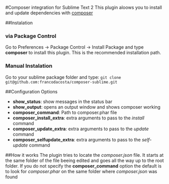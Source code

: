 #Composer integration for Sublime Text 2
This plugin aloows you to install and update dependencies with [composer](http://www.getcomposer.org/)

##Instalation
### via Package Control
Go to Preferences -> Package Control -> Install Package and type **composer** to install this plugin. This is the recommended installation path.
### Manual Instalation
Go to your sublime package folder and type:
```git clone git@github.com:francodacosta/composer-sublime.git```

##Configuration Options

* __show_status__: show messages in the status bar
* __show_output__: opens an output window and shows composer working
* __composer_command__:  Path to composer.phar file
* __composer_install_extra__: extra arguments to pass to the *install* command
* __composer_update_extra__: extra arguments to pass to the *update* command
* __composer_selfupdate_extra__: extra arguments to pass to the *self-update* command

##How it works
The plugin tries to locate the *composer.json* file. It starts at the same folder of the file beeing edited and goes all the way up to the root folder.
If you do not specify the __composer_command__ option the default is to look for *composer.phar* on the same folder where *composer.json* was found
